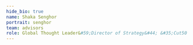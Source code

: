 ```yaml
---
hide_bio: true
name: Shaka Senghor
portrait: senghor
team: advisors
role: Global Thought Leader&#59;Director of Strategy&#44; &#35;Cut50
---
```


